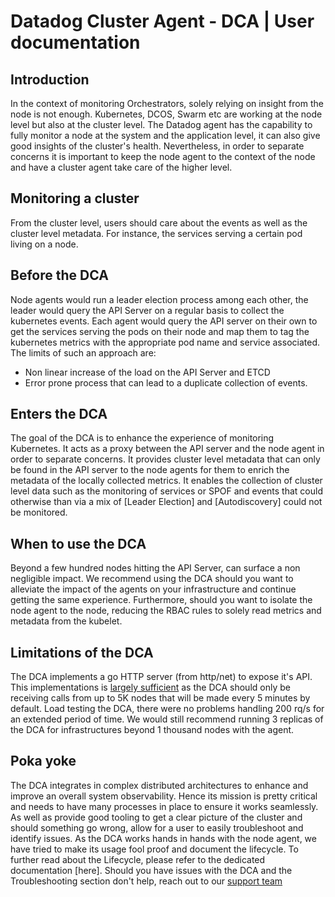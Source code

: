 # Datadog Cluster Agent - DCA | User documentation

## Introduction

In the context of monitoring Orchestrators, solely relying on insight from the node is not enough.
Kubernetes, DCOS, Swarm etc are working at the node level but also at the cluster level.
The Datadog agent has the capability to fully monitor a node at the system and the application level, it can also give good insights of the cluster's health.
Nevertheless, in order to separate concerns it is important to keep the node agent to the context of the node and have a cluster agent take care of the higher level.

## Monitoring a cluster

From the cluster level, users should care about the events as well as the cluster level metadata.
For instance, the services serving a certain pod living on a node.

## Before the DCA

Node agents would run a leader election process among each other, the leader would query the API Server on a regular basis to collect the kubernetes events.
Each agent would query the API server on their own to get the services serving the pods on their node and map them to tag the kubernetes metrics with the appropriate pod name and service associated.
The limits of such an approach are:
- Non linear increase of the load on the API Server and ETCD
- Error prone process that can lead to a duplicate collection of events. 

## Enters the DCA

The goal of the DCA is to enhance the experience of monitoring Kubernetes.
It acts as a proxy between the API server and the node agent in order to separate concerns. 
It provides cluster level metadata that can only be found in the API server to the node agents for them to enrich the metadata of the locally collected metrics.
It enables the collection of cluster level data such as the monitoring of services or SPOF and events that could otherwise than via a mix of [Leader Election] and [Autodiscovery] could not be monitored.

## When to use the DCA

Beyond a few hundred nodes hitting the API Server, can surface a non negligible impact.
We recommend using the DCA should you want to alleviate the impact of the agents on your infrastructure and continue getting the same experience.
Furthermore, should you want to isolate the node agent to the node, reducing the RBAC rules to solely read metrics and metadata from the kubelet.

## Limitations of the DCA

The DCA implements a go HTTP server (from http/net) to expose it's API.
This implementations is [largely sufficient](https://github.com/valyala/fasthttp#http-server-performance-comparison-with-nethttp) as the DCA should only be receiving calls from up to 5K nodes that will be made every 5 minutes by default.
Load testing the DCA, there were no problems handling 200 rq/s for an extended period of time. We would still recommend running 3 replicas of the DCA for infrastructures beyond 1 thousand nodes with the agent.

## Poka yoke

The DCA integrates in complex distributed architectures to enhance and improve an overall system observability.
Hence its mission is pretty critical and needs to have many processes in place to ensure it works seamlessly. 
As well as provide good tooling to get a clear picture of the cluster and should something go wrong, allow for a user to easily troubleshoot and identify issues.
As the DCA works hands in hands with the node agent, we have tried to make its usage fool proof and document the lifecycle.
To further read about the Lifecycle, please refer to the dedicated documentation [here].
Should you have issues with the DCA and the Troubleshooting section don't help, reach out to our [support team](support@datadoghq.com)  
